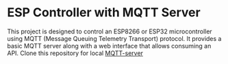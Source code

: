 # ESP Controller with MQTT Server

This project is designed to control an ESP8266 or ESP32 microcontroller using MQTT (Message Queuing Telemetry Transport) protocol. It provides a basic MQTT server along with a web interface that allows consuming an API.
Clone this repository for local [MQTT-server](https://github.com/SIOT-Club/mqtt-server/README.md)
